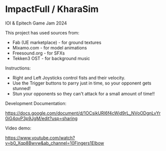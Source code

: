 # ImpactFull / KharaSim

IOI & Epitech Game Jam 2024

This project has used sources from:

- Fab (UE marketplace) - for ground textures
- Mixamo.com - for model animations
- Freesound.org - for SFXs
- Tekken3 OST - for background music

Instructions:

 - Right and Left Joysticks control fists and their velocity.
 - Use the Trigger buttons to parry just in time, so your opponent gets stunned!
 - Stun your opponents so they can't attack for a small amount of time!!

Development Documentation:

https://docs.google.com/document/d/1OCsikURl6f4cWjd9rL_NVoODgnLvYr0iG4qvP3p9JgM/edit?usp=sharing

Video demo:

https://www.youtube.com/watch?v=b0_Xqp8Bwvw&ab_channel=10Fingers1Elbow
